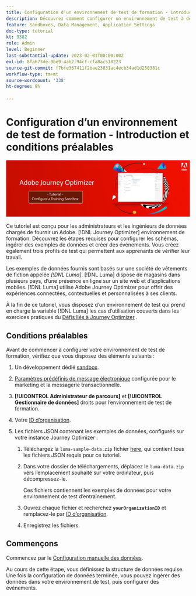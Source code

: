 ```yaml
---
title: Configuration d’un environnement de test de formation - introduction
description: Découvrez comment configurer un environnement de test à des fins de formation. Suivez les étapes requises pour configurer les schémas, ingérer des exemples de données et créer des événements.
feature: Sandboxes, Data Management, Application Settings
doc-type: tutorial
kt: 9382
role: Admin
level: Beginner
last-substantial-update: 2023-02-01T00:00:00Z
exl-id: 8fa673de-9be9-4ab2-94cf-cfa8ac518223
source-git-commit: f7bfe367411f2bae23631ac4ecb34ad1d250381c
workflow-type: tm+mt
source-wordcount: '338'
ht-degree: 9%

---
```


# Configuration d’un environnement de test de formation - Introduction et conditions préalables

![Tutoriel sur la bannière - Configuration d’un environnement de test de formation](./assets/ajo-banner-configure-training-sandbox.png)

Ce tutoriel est conçu pour les administrateurs et les ingénieurs de données chargés de fournir un Adobe. [!DNL Journey Optimizer] environnement de formation. Découvrez les étapes requises pour configurer les schémas, ingérer des exemples de données et créer des événements. Vous créez également trois profils de test qui permettent aux apprenants de vérifier leur travail.

Les exemples de données fournis sont basés sur une société de vêtements de fiction appelée _[!DNL Luma]_. [!DNL Luma] dispose de magasins dans plusieurs pays, d’une présence en ligne sur un site web et d’applications mobiles. [!DNL Luma] utilise Adobe Journey Optimizer pour offrir des expériences connectées, contextuelles et personnalisées à ses clients.

À la fin de ce tutoriel, vous disposez d’un environnement de test qui prend en charge la variable [!DNL Luma] les cas d’utilisation couverts dans les exercices pratiques du [Défis liés à Journey Optimizer](/help/challenges/introduction-and-prerequisites.md) .

## Conditions préalables

Avant de commencer à configurer votre environnement de test de formation, vérifiez que vous disposez des éléments suivants :

1. Un développement dédié [sandbox](https://experienceleague.adobe.com/docs/journey-optimizer-learn/tutorials/access-control/create-and-manage-sandboxes.html?lang=en).

1. [Paramètres prédéfinis de message électronique](https://experienceleague.adobe.com/docs/journey-optimizer-learn/tutorials/configuration/channel-configuration/set-up-email-channel.html?lang=en) configurée pour le marketing et la messagerie transactionnelle.

1. **[!UICONTROL Administrateur de parcours]** et **[!UICONTROL Gestionnaire de données]** droits pour l’environnement de test de formation.

1. Votre [ID d’organisation](https://experienceleague.adobe.com/docs/core-services/interface/administration/organizations.html?lang=fr).

1. Les fichiers JSON contenant les exemples de données, configurés sur votre instance Journey Optimizer :

   1. Téléchargez la `luma-sample-data.zip` fichier [here](/help/tutorial-configure-a-training-sandbox/assets/luma-data/luma-sample-data.zip), qui contient tous les fichiers JSON requis pour ce tutoriel.

   1. Dans votre dossier de téléchargements, déplacez le `luma-data.zip` vers l’emplacement souhaité sur votre ordinateur, puis décompressez-le.

      Ces fichiers contiennent les exemples de données pour votre environnement de test d’entraînement.

   1. Ouvrez chaque fichier et recherchez **`yourOrganizationID`** et remplacez-le par [ID d’organisation](https://experienceleague.adobe.com/docs/core-services/interface/administration/organizations.html?lang=fr).

   1. Enregistrez les fichiers.

## Commençons

Commencez par le [Configuration manuelle des données](/help/tutorial-configure-a-training-sandbox/manual-data-set-up.md).

Au cours de cette étape, vous définissez la structure de données requise. Une fois la configuration de données terminée, vous pouvez ingérer des données dans votre environnement de test, puis configurer des événements.
